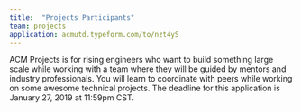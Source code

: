 ```yaml
---
title:  "Projects Participants"
team: projects
application: acmutd.typeform.com/to/nzt4yS
---
```

ACM Projects is for rising engineers who want to build something large scale while working with a team where they will be guided by mentors and industry professionals. You will learn to coordinate with peers while working on some awesome technical projects. The deadline for this application is January 27, 2019 at 11:59pm CST.